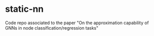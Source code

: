 # static-nn
Code repo associated to the paper "On the approximation capability of GNNs in node classification/regression tasks"

